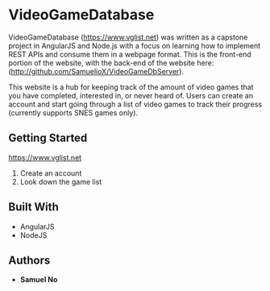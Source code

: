 # VideoGameDatabase

VideoGameDatabase (https://www.vglist.net) was written as a capstone project in AngularJS and Node.js with a focus on learning how to implement REST APIs and consume them in a webpage format. This is the front-end portion of the website, with the back-end of the website 
here: (http://github.com/SamuelioX/VideoGameDbServer). 

This website is a hub for keeping track of the amount of video games that you have completed, interested in, or never heard of. Users can create an account and start going through a list of video games to track their progress (currently supports SNES games only).

## Getting Started

https://www.vglist.net
1. Create an account
2. Look down the game list

## Built With

* AngularJS
* NodeJS

## Authors

* **Samuel No**
